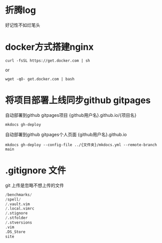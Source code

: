 # 折腾log

好记性不如烂笔头

# docker方式搭建nginx
```
curl -fsSL https://get.docker.com | sh
```
or 
```
wget -qO- get.docker.com | bash
```

# 将项目部署上线同步github gitpages
自动部署到github gitpages项目 {github用户名}.github.io/{项目名}
```
mkdocs gh-deploy
```
自动部署到github gitpages个人页面 {github用户名}.github.io
```
mkdocs gh-deploy --config-file ../{文件夹}/mkdocs.yml --remote-branch main
```

# .gitignore 文件

git 上传是忽略不想上传的文件

``` python title = '.gitignore放到git项目根目录'
/benchmarks/
/spell/
/.vault.vim
/.local.vimrc
/.stignore
/.stfolder
/.stversions
.vim
.DS_Store
site